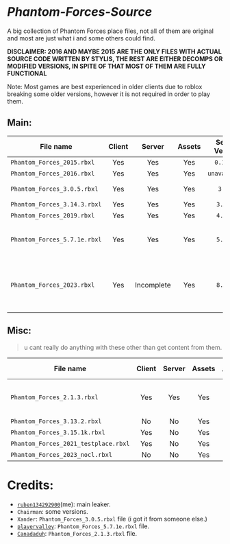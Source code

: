# *Phantom-Forces-Source*

A big collection of Phantom Forces place files, not all of them are original and most are just what i and some others could find.

**DISCLAIMER: 2016 AND MAYBE 2015 ARE THE ONLY FILES WITH ACTUAL SOURCE CODE WRITTEN BY STYLIS, THE REST ARE EITHER DECOMPS OR MODIFIED VERSIONS, IN SPITE OF THAT MOST OF THEM ARE FULLY FUNCTIONAL**

Note: Most games are best experienced in older clients due to roblox breaking some older versions, however it is not required in order to play them.

## Main:

| File name | Client | Server | Assets | Server Version | Year | Note |
| --------- | :----: | :----: | :----: | :------------: | :--: | :--- |
| `Phantom_Forces_2015.rbxl` | Yes | Yes | Yes | `0.14.4a` | 2015 |      |
| `Phantom_Forces_2016.rbxl` | Yes | Yes | Yes | `unavailable` | 2016 |  |
| `Phantom_Forces_3.0.5.rbxl` | Yes | Yes | Yes | `3.0.5` | 2017 | Broken grenades. |
| `Phantom_Forces_3.14.3.rbxl` | Yes | Yes | Yes | `3.14.3` | 2018 |     |
| `Phantom_Forces_2019.rbxl` | Yes | Yes | Yes | `4.7.1k` | 2019 |       |
| `Phantom_Forces_5.7.1e.rbxl` | Yes | Yes | Yes | `5.7.1e` | 2022 | Kinda broken, might fix later. |
| `Phantom_Forces_2023.rbxl` | Yes | Incomplete | Yes | `8.0.1f` | 2023 | Incomplete server and will be rebuilt eventually, decomp |

## Misc:

> u cant really do anything with these other than get content from them.

| File name | Client | Server | Assets | Server Version | Year | Note |
| --------- | :----: | :----: | :----: | :------------: | :--: | :--- |
| `Phantom_Forces_2.1.3.rbxl` | Yes | Yes | Yes | `2.1.3` | 2017 | Extremely broken, unions dont port over correctly (https://github.com/Iitozinnamon/Phantom-Forces-Source/issues/3). |
| `Phantom_Forces_3.13.2.rbxl` | No | No | Yes | `3.13.2` | 2018 | Decomp |
| `Phantom_Forces_3.15.1k.rbxl` | Yes | No | Yes | `3.15.1k` | 2018 | Decomp |
| `Phantom_Forces_2021_testplace.rbxl` | Yes | No | Yes | `5.6.1` | 2021 | Shitty decomp |
| `Phantom_Forces_2023_nocl.rbxl` | No | No | Yes | `8.0.0m` | 2023 | Decomp |

# Credits:
- [`ruben134292900`](https://github.com/ruben134292900)(me): main leaker.
- `Chairman`: some versions.
- `Xander`: `Phantom_Forces_3.0.5.rbxl` file (i got it from someone else.)
- [`playervalley`](https://github.com/playervalley): `Phantom_Forces_5.7.1e.rbxl` file.
- [`Canadaduh`](https://github.com/Canadaduh): `Phantom_Forces_2.1.3.rbxl` file.
